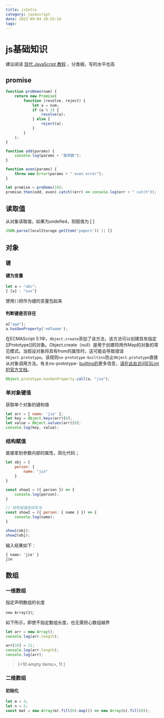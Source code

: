 ```yaml
---
title: jsIntro
category: javascript
date: 2022-09-04 20:25:14
tags:
---
```




# js基础知识

建议阅读 [现代 JavaScript 教程](https://zh.javascript.info/) ，分类细，写的水平也高

## promise

```javascript
function proDemo(num) {
    return new Promise(
        function (resolve, reject) {
            let a = num;
            if (a % 2) {
                resolve(a);
            } else {
                reject(a);
            }
        }
    );
}

function odd(params) {
    console.log(params + "是奇数");
}

function even(params) {
    throw new Error(params + " even error");
}

let promise = proDemo(10);
promise.then(odd, even).catch((err) => console.log(err + " catch"));
```





## 读取值

从对象读取值，如果为undefied，则赋值为 [ ]

```javascript
JSON.parse(localStorage.getItem('papers')) || []
```





## 对象



### 键

#### 键为变量

```javascript
let a = "abc";
{ [a] : "xxx"}
```

使用`[]`把作为键的变量包起来

#### 判断键是否存在

```js
a["age"];
a.hasOwnProperty('ndfaame');

```



在ECMAScript 5.1中，`Object.create`添加了该方法，该方法可以创建具有指定[[Prototype]]的对象。Object.create（null）是用于创建将用作Map的对象的常见模式。当假设对象将具有from的属性时，这可能会导致错误`Object.prototype`。该规则`no-prototype-builtins`防止`Object.prototype`直接从对象调用方法。有关no-prototype- [builtins的](https://link.segmentfault.com/?enc=FsNxJomTQgzXbjEhitvqQA%3D%3D.VHkpcZJbNlgkWLgDbVrmZUUf0oaFItnP6OFYpnVwch8EUIDvlxoZVXfBu9ptwc32XsPU2YtpSE8BHFDohMKQK6aYUOAPcUxJUhm%2B%2BKG8gF67svfB4U%2BLv%2BtYAJVLQKPs)更多信息，[请在此处访问ESLint的官方文档](https://link.segmentfault.com/?enc=O9WgdPCmtM%2BR5WU8AcCEOg%3D%3D.sDWCiaI0DokWtjXRjm286YDswrLZQB8se9fJvTytZEc37wSGXLSiDu9SwqQOvank35LfBI8G%2FeY02AYfqtvFJPnykog00DbdPfS5iAz6%2B3oUySi7xUX6iNk6ijPIX2Aq)。

```js
Object.prototype.hasOwnProperty.call(a, "jie");
```



### 单对象键值

获取单个对象的键和值

```javascript
let arr = { name: 'jie' };
let key = Object.keys(arr)[0];
let value = Object.values(arr)[0];
console.log(key, value);
```



### 结构赋值

直接拿到参数内部的属性，简化代码；

```js
let obj = {
    person: {
        name: "jie"
    }
}

const show1 = ({ person }) => {
    console.log(person);
}

// 结构赋值连续写法
const show2 = ({ person: { name } }) => {
    console.log(name);
}

show1(obj);
show2(obj);
```



输入结果如下：

```
{ name: 'jie' }
jie
```





## 数组

### 一维数组

指定声明数组的长度

`new Array(3)`;

如下所示，即使不指定数组长度，也无需担心数组越界

```js
let arr = new Array();
console.log(arr.length);

arr[10] = 11;
console.log(arr.length);
console.log(arr);
```

> [<10 empty items>, 11 ]



### 二维数组

#### 初始化

```js
let m = 3;
let n = 2;
const mat = new Array(m).fill(0).map(() => new Array(n).fill(0));
```

